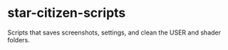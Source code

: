# star-citizen-scripts
Scripts that saves screenshots, settings, and clean the USER and shader folders.
